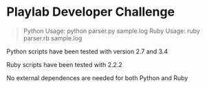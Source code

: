 Playlab Developer Challenge
==========================

> Python Usage: python parser.py sample.log
> Ruby Usage: ruby parser.rb sample.log

Python scripts have been tested with version 2.7 and 3.4

Ruby scripts have been tested with 2.2.2

No external dependences are needed for both Python and Ruby
